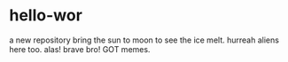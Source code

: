 # hello-wor
a new repository
bring the sun to moon  to see the ice melt.
hurreah aliens here too.
alas! brave bro!
GOT memes.
